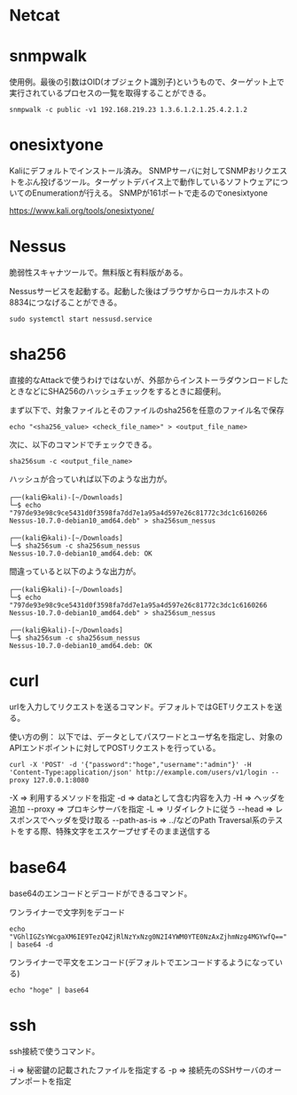 # Netcat

# snmpwalk

使用例。最後の引数はOID(オブジェクト識別子)というもので、ターゲット上で実行されているプロセスの一覧を取得することができる。

```
snmpwalk -c public -v1 192.168.219.23 1.3.6.1.2.1.25.4.2.1.2
```

# onesixtyone
Kaliにデフォルトでインストール済み。
SNMPサーバに対してSNMPおリクエストをぶん投げるツール。ターゲットデバイス上で動作しているソフトウェアについてのEnumerationが行える。
SNMPが161ポートで走るのでonesixtyone

https://www.kali.org/tools/onesixtyone/

# Nessus
脆弱性スキャナツールで。無料版と有料版がある。

Nessusサービスを起動する。起動した後はブラウザからローカルホストの8834につなげることができる。
```
sudo systemctl start nessusd.service
```

# sha256
直接的なAttackで使うわけではないが、外部からインストーラダウンロードしたときなどにSHA256のハッシュチェックをするときに超便利。

まず以下で、対象ファイルとそのファイルのsha256を任意のファイル名で保存
```
echo "<sha256_value> <check_file_name>" > <output_file_name>
```

次に、以下のコマンドでチェックできる。
```
sha256sum -c <output_file_name>
```

ハッシュが合っていれば以下のような出力が。

```
┌──(kali㉿kali)-[~/Downloads]
└─$ echo "797de93e98c9ce5431d0f3598fa7dd7e1a95a4d597e26c81772c3dc1c6160266 Nessus-10.7.0-debian10_amd64.deb" > sha256sum_nessus
                                                                             
┌──(kali㉿kali)-[~/Downloads]
└─$ sha256sum -c sha256sum_nessus
Nessus-10.7.0-debian10_amd64.deb: OK
```

間違っていると以下のような出力が。

```
┌──(kali㉿kali)-[~/Downloads]
└─$ echo "797de93e98c9ce5431d0f3598fa7dd7e1a95a4d597e26c81772c3dc1c6160266 Nessus-10.7.0-debian10_amd64.deb" > sha256sum_nessus
                                                                             
┌──(kali㉿kali)-[~/Downloads]
└─$ sha256sum -c sha256sum_nessus
Nessus-10.7.0-debian10_amd64.deb: OK
```

# curl
urlを入力してリクエストを送るコマンド。デフォルトではGETリクエストを送る。

使い方の例：
以下では、データとしてパスワードとユーザ名を指定し、対象のAPIエンドポイントに対してPOSTリクエストを行っている。
```
curl -X 'POST' -d '{"password":"hoge","username":"admin"}' -H 'Content-Type:application/json' http://example.com/users/v1/login --proxy 127.0.0.1:8080
```

-X => 利用するメソッドを指定
-d => dataとして含む内容を入力
-H => ヘッダを追加
--proxy => プロキシサーバを指定
-L => リダイレクトに従う
--head => レスポンスでヘッダを受け取る
--path-as-is => ../などのPath Traversal系のテストをする際、特殊文字をエスケープせずそのまま送信する

# base64
base64のエンコードとデコードができるコマンド。

ワンライナーで文字列をデコード
```
echo "VGhlIGZsYWcgaXM6IE9TezQ4ZjRlNzYxNzg0N2I4YWM0YTE0NzAxZjhmNzg4MGYwfQ==" | base64 -d
```

ワンライナーで平文をエンコード(デフォルトでエンコードするようになっている)
```
echo "hoge" | base64
```

# ssh
ssh接続で使うコマンド。

-i => 秘密鍵の記載されたファイルを指定する
-p => 接続先のSSHサーバのオープンポートを指定